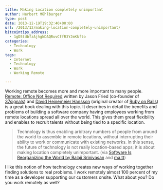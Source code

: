 ```yaml
---
title: Making Location completely unimportant
author: Herbert Mühlburger
type: post
date: 2013-12-19T19:32:40+00:00
url: /2013/12/making-location-completely-unimportant/
bitcointips_address:
  - 1gD5tdbfzAjhgkDAQRuvCffR3YJmKkfto
categories:
  - Technology
  - Work
tags:
  - Internet
  - Technology
  - Work
  - Working Remote

---
```

Working remote becomes more and more important to many people. <a title="REMOTE office not required" href="http://37signals.com/remote/" target="_blank">Remote: Office Not Required</a> written by Jason Fried (co-founder of <a title="37signals.com" href="http://37signals.com/" target="_blank">37signals</a>) and <a title="David Heinemeier Hansson" href="http://en.wikipedia.org/wiki/David_Heinemeier_Hansson" target="_blank">David Heinemeier Hansson</a> (original creator of <a title="Ruby on Rails" href="http://rubyonrails.org/" target="_blank">Ruby on Rails</a>) is a great book dealing with this topic. It describes in detail the benefits and problems of building a software company having employees working from remote locations spread all over the world. This gives them great flexibility and enables to recruit talents without being tied to a specific location.

> Technology is thus enabling arbitrary numbers of people from around the world to assemble in remote locations, without interrupting their ability to work or communicate with existing networks. In this sense, the future of technology is not really location-based apps; it is about making location completely unimportant. (via <a title="Software Is Reorganizing the World" href="http://www.wired.com/opinion/2013/11/software-is-reorganizing-the-world-and-cloud-formations-could-lead-to-physical-nations/" target="_blank">Software Is Reorganizing the World by Balaji Srinivasan</a> and <a title="ma.tt" href="http://ma.tt/2013/12/reorganizing-the-world/" target="_blank">ma.tt</a>)

I like this notion of how technology creates new ways of working together finding solutions to real problems. I work remotely almost 100 percent of my time as a developer supporting our customers onsite. What about you? Do you work remotely as well?